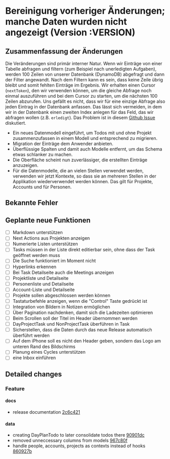 # Bereinigung vorheriger Änderungen; manche Daten wurden nicht angezeigt (Version :VERSION)

## Zusammenfassung der Änderungen

Die Veränderungen sind primär interner Natur. Wenn wir Einträge von einer Tabelle abfragen und filtern (zum Beispiel nach unerledigten Aufgaben), werden 100 Zeilen von unserer Datenbank (DynamoDB) abgefragt und dann der Filter angewandt. Nach dem Filtern kann es sein, dass keine Zeile übrig bleibt und somit fehlten Einträge im Ergebnis. Wir erhalten einen Cursor (`nextToken`), den wir verwenden können, um die gleiche Abfrage noch einmal auszuführen und bei dem Cursor zu starten, um die nächsten 100 Zeilen abzurufen. Uns gefällt es nicht, dass wir für eine einzige Abfrage also jeden Eintrag in der Datenbank anfassen. Das lässt sich vermeiden, in dem wir in der Datenbank einen zweiten Index anlegen für das Feld, das wir abfragen wollen (z.B. `erledigt`). Das Problem ist in diesem [Github Issue](https://github.com/aws-amplify/amplify-category-api/issues/2443) diskutiert.

- Ein neues Datenmodell eingeführt, um Todos mit und ohne Projekt zusammenzufassen in einem Modell und entsprechend zu migrieren.
- Migration der Einträge dem Anwender anbieten.
- Überflüssige Spalten und damit auch Modelle entfernt, um das Schema etwas schlanker zu machen.
- Die Oberfläche scheint nun zuverlässiger, die erstellten Einträge anzuzeigen.
- Für die Datenmodelle, die an vielen Stellen verwendet werden, verwenden wir jetzt Kontexte, so dass sie an mehreren Stellen in der Applikation wiederverwendet werden können. Das gilt für Projekte, Accounts und für Personen.

## Bekannte Fehler

## Geplante neue Funktionen

- [ ] Markdown unterstützen
- [ ] Next Actions aus Projekten anzeigen
- [ ] Numerierte Listen unterstützen
- [ ] Tasks müssen in der Liste direkt editierbar sein, ohne dass der Task geöffnet werden muss
- [ ] Die Suche funktioniert im Moment nicht
- [ ] Hyperlinks erkennen
- [ ] Bei Task Detailseite auch die Meetings anzeigen
- [ ] Projektliste und Detailseite
- [ ] Personenliste und Detailseite
- [ ] Account-Liste und Detailseite
- [ ] Projekte sollen abgeschlossen werden können
- [ ] Tastaturbefehle anzeigen, wenn die "Control" Taste gedrückt ist
- [ ] Integration von Bildern in Notizen ermöglichen
- [ ] Über Pagination nachdenken, damit sich die Ladezeiten optimieren
- [ ] Beim Scrollen soll der Titel im Header übernommen werden
- [ ] DayProjectTask und NonProjectTask überführen in Task
- [ ] Sicherstellen, dass die Daten durch das neue Release automatisch überführt werden
- [ ] Auf dem iPhone soll es nicht den Header geben, sondern das Logo am unteren Rand des Bildschirms
- [ ] Planung eines Cycles unterstützen
- [ ] eine Inbox einführen

## Detailed changes

### Feature

#### docs

- release documentation [2c6c421](https://github.com/cabcookie/personal-crm/commit/2c6c42113cd58151f02451b5289a17bd2ea2bd31)

#### data

- creating DayPlanTodo to later consolidate todos there [90901dc](https://github.com/cabcookie/personal-crm/commit/90901dcd3d2ba5ad45f8d4e918c08a07b16bee10)
- removed unneccessary columns from models [967c80f](https://github.com/cabcookie/personal-crm/commit/967c80f02e7dfc678a9c013f06e8febe028f52a9)
- handle people, accounts, projects as contexts instead of hooks [860927b](https://github.com/cabcookie/personal-crm/commit/860927b40656aa62ef31b4af46980ac3d708c677)
